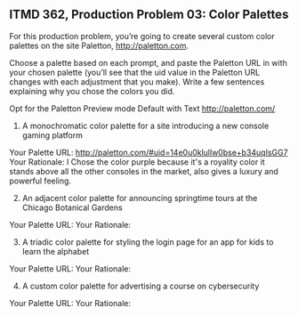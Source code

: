 ## ITMD 362, Production Problem 03: Color Palettes

For this production problem, you’re going to create several custom color palettes on the site
Paletton, http://paletton.com.

Choose a palette based on each prompt, and paste the Paletton URL in with your chosen palette
(you’ll see that the uid value in the Paletton URL changes with each adjustment that you make).
Write a few sentences explaining why you chose the colors you did.

Opt for the Paletton Preview mode Default with Text http://paletton.com/

1. A monochromatic color palette for a site introducing a new console gaming platform

Your Palette URL: http://paletton.com/#uid=14e0u0klullw0bse+b34uqIsGG7
Your Rationale: I Chose the color purple because it's a royality color it stands above all the other consoles in the market, also gives a luxury and powerful feeling.

2. An adjacent color palette for announcing springtime tours at the Chicago Botanical Gardens

Your Palette URL:
Your Rationale:

3. A triadic color palette for styling the login page for an app for kids to learn the alphabet

Your Palette URL:
Your Rationale:

4. A custom color palette for advertising a course on cybersecurity

Your Palette URL:
Your Rationale:
